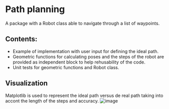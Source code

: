 # Path planning
A package with a Robot class able to navigate through a list of waypoints.
## Contents:
- Example of implementation with user input for defining the ideal path.
- Geometric functions for calculating poses and the steps of the robot are provided as independent block to help rehusability of the code.
- Unit tests for geometric functions and Robot class.
## Visualization
Matplotlib is used to represent the ideal path versus de real path taking into accont the length of the steps and accuracy.
![image](https://user-images.githubusercontent.com/17177665/168500115-083f0787-7fd3-4fe7-888f-495048615289.png)
